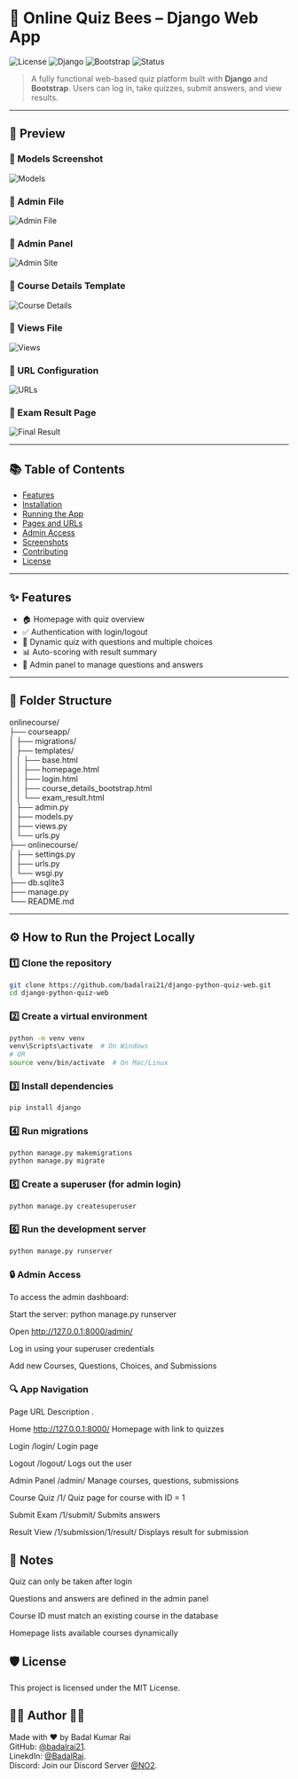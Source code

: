 # 🐝 Online Quiz Bees – Django Web App

![License](https://img.shields.io/badge/license-MIT-green)
![Django](https://img.shields.io/badge/Django-5.2.4-darkgreen?logo=django)
![Bootstrap](https://img.shields.io/badge/Bootstrap-5.3.0-blueviolet?logo=bootstrap)
![Status](https://img.shields.io/badge/Status-Completed-brightgreen)

> A fully functional web-based quiz platform built with **Django** and **Bootstrap**. Users can log in, take quizzes, submit answers, and view results.

---

## 📸 Preview

### 📌 Models Screenshot
![Models](screenshots/01-models.png)

### 📌 Admin File
![Admin File](screenshots/02-admin-file.png)

### 📌 Admin Panel
![Admin Site](screenshots/03-admin-site.png)

### 📌 Course Details Template
![Course Details](screenshots/04-course-details.png)

### 📌 Views File
![Views](screenshots/05-views.png)

### 📌 URL Configuration
![URLs](screenshots/06-urls.png)

### 📌 Exam Result Page
![Final Result](screenshots/07-final.png)

---

## 📚 Table of Contents

- [Features](#features)
- [Installation](#installation)
- [Running the App](#running-the-app)
- [Pages and URLs](#pages-and-urls)
- [Admin Access](#admin-access)
- [Screenshots](#screenshots)
- [Contributing](#contributing)
- [License](#license)

---

## ✨ Features

- 🏠 Homepage with quiz overview
- ✅ Authentication with login/logout
- 📝 Dynamic quiz with questions and multiple choices
- 📊 Auto-scoring with result summary
- 🧠 Admin panel to manage questions and answers

---

## 📂 Folder Structure

onlinecourse/  
├── courseapp/  
│ ├── migrations/  
│ ├── templates/  
│ │ ├── base.html  
│ │ ├── homepage.html  
│ │ ├── login.html  
│ │ ├── course_details_bootstrap.html  
│ │ └── exam_result.html  
│ ├── admin.py  
│ ├── models.py  
│ ├── views.py  
│ └── urls.py  
├── onlinecourse/  
│ ├── settings.py  
│ ├── urls.py  
│ └── wsgi.py  
├── db.sqlite3  
├── manage.py  
└── README.md    


---

## ⚙️ How to Run the Project Locally

### 1️⃣ Clone the repository

```bash
git clone https://github.com/badalrai21/django-python-quiz-web.git
cd django-python-quiz-web
```

### 2️⃣ Create a virtual environment
```bash
python -m venv venv
venv\Scripts\activate  # On Windows
# OR
source venv/bin/activate  # On Mac/Linux
```

### 3️⃣ Install dependencies
```bash
pip install django
```

### 4️⃣ Run migrations
```bash
python manage.py makemigrations
python manage.py migrate
```

### 5️⃣ Create a superuser (for admin login)
```bash
python manage.py createsuperuser
```

### 6️⃣ Run the development server
```bash
python manage.py runserver
```

### 🔒 Admin Access
To access the admin dashboard:

Start the server: python manage.py runserver

Open http://127.0.0.1:8000/admin/

Log in using your superuser credentials

Add new Courses, Questions, Choices, and Submissions

### 🔍 App Navigation
Page	URL	Description .

Home	http://127.0.0.1:8000/	Homepage with link to quizzes  

Login	/login/	Login page  

Logout	/logout/	Logs out the user  

Admin Panel	/admin/	Manage courses, questions, submissions  

Course Quiz	/1/	Quiz page for course with ID = 1  

Submit Exam	/1/submit/	Submits answers  

Result View	/1/submission/1/result/	Displays result for submission  


 ## 📌 Notes
Quiz can only be taken after login  

Questions and answers are defined in the admin panel  

Course ID must match an existing course in the database  

Homepage lists available courses dynamically  
  
## 🛡️ License
This project is licensed under the MIT License.

## 👨‍💻 Author 🙋‍♂️
 Made with ❤️ by Badal Kumar Rai  
 GitHub: [@badalrai21](https://github.com/badalrai21).  
 LinekdIn: [@BadalRai](https://www.linkedin.com/in/badal-rai).  
 Discord: Join our Discord Server [@NO2](https://discord.gg/Dnw4ZjEg).      

